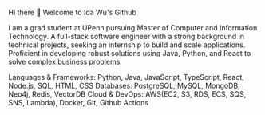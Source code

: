  Hi there 👋 Welcome to Ida Wu's Github

I am a grad student at UPenn pursuing Master of Computer and Information Technology.
A full-stack software engineer with a strong background in technical projects, seeking an internship to build and scale applications. Proficient in developing robust solutions using Java, Python, and React to solve complex business problems.

Languages & Frameworks: Python, Java, JavaScript, TypeScript, React, Node.js, SQL, HTML, CSS
Databases: PostgreSQL, MySQL, MongoDB, Neo4j, Redis, VectorDB
Cloud & DevOps: AWS(EC2, S3, RDS, ECS, SQS, SNS, Lambda), Docker, Git, Github Actions






